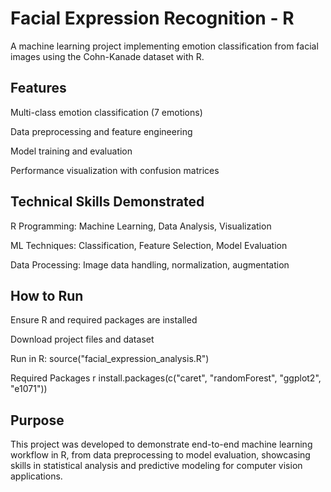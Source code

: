 # Facial Expression Recognition - R
A machine learning project implementing emotion classification from facial images using the Cohn-Kanade dataset with R.

## Features
Multi-class emotion classification (7 emotions)

Data preprocessing and feature engineering

Model training and evaluation

Performance visualization with confusion matrices

## Technical Skills Demonstrated
R Programming: Machine Learning, Data Analysis, Visualization

ML Techniques: Classification, Feature Selection, Model Evaluation

Data Processing: Image data handling, normalization, augmentation

## How to Run
Ensure R and required packages are installed

Download project files and dataset

Run in R: source("facial_expression_analysis.R")

Required Packages
r
install.packages(c("caret", "randomForest", "ggplot2", "e1071"))

## Purpose
This project was developed to demonstrate end-to-end machine learning workflow in R, from data preprocessing to model evaluation, showcasing skills in statistical analysis and predictive modeling for computer vision applications.
